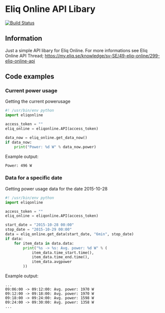 # Eliq Online API Libary
[![Build Status](https://travis-ci.org/6D66/eliq.svg)](https://travis-ci.org/6D66/eliq)

## Information
Just a simple API libary for Eliq Online.
For more informations see Eliq Online API Thread; 
https://my.eliq.se/knowledge/sv-SE/49-eliq-online/299-eliq-online-api


## Code examples
### Current power usage
Getting the current powerusage
```python
#! /usr/bin/env python
import eliqonline

access_token = ""
eliq_online = eliqonline.API(access_token)

data_now = eliq_online.get_data_now()
if data_now:
    print("Power: %d W" % data_now.power)
```
Example output:
```
Power: 496 W
```

### Data for a specific date
Getting power usage data for the date 2015-10-28
```python
#! /usr/bin/env python
import eliqonline

access_token = ""
eliq_online = eliqonline.API(access_token)

start_date = "2015-10-28 00:00"
stop_date = "2015-10-29 00:00"
data = eliq_online.get_data(start_date, "6min", stop_date)
if data:
    for item_data in data.data:
        print("%s -> %s: Avg. power: %d W" % (
            item_data.time_start.time(),
            item_data.time_end.time(),
            item_data.avgpower
        ))

```
Example output:
```
...
09:06:00 -> 09:12:00: Avg. power: 1970 W
09:12:00 -> 09:18:00: Avg. power: 1970 W
09:18:00 -> 09:24:00: Avg. power: 1598 W
09:24:00 -> 09:30:00: Avg. power: 1358 W
...
```
